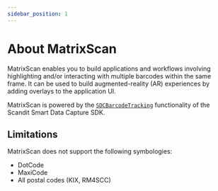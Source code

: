 ```yaml
---
sidebar_position: 1
---
```


# About MatrixScan

MatrixScan enables you to build applications and workflows involving highlighting and/or interacting with multiple barcodes within the same frame. It can be used to build augmented-reality (AR) experiences by adding overlays to the application UI.

MatrixScan is powered by the [`SDCBarcodeTracking`](https://docs.scandit.com/data-capture-sdk/ios/barcode-capture/api/barcode-tracking.html#class-scandit.datacapture.barcode.tracking.BarcodeTracking) functionality of the Scandit Smart Data Capture SDK.

## Limitations

MatrixScan does not support the following symbologies:

* DotCode
* MaxiCode
* All postal codes (KIX, RM4SCC)